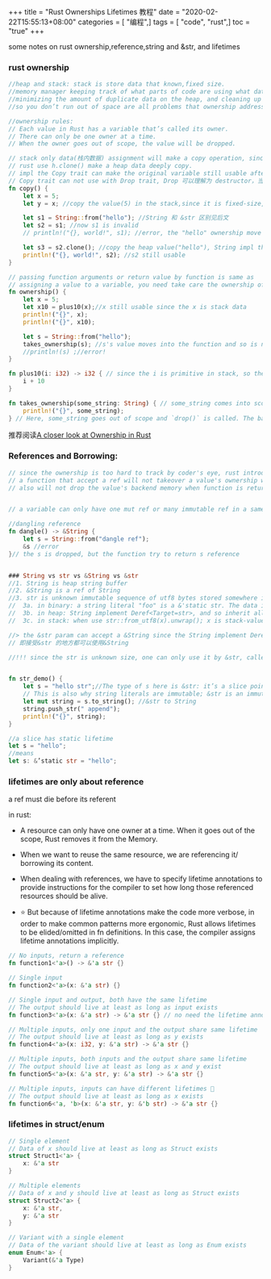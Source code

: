 +++
title = "Rust Ownerships Lifetimes 教程"
date = "2020-02-22T15:55:13+08:00"
categories = [ "编程",]
tags = [ "code", "rust",]
toc = "true"
+++


some notes on rust ownership,reference,string and &str, and lifetimes

<!--more-->

### rust ownership
```rust
//heap and stack: stack is store data that known,fixed size.
//memory manager keeping track of what parts of code are using what data on the heap, 
//minimizing the amount of duplicate data on the heap, and cleaning up unused data on the heap
//so you don’t run out of space are all problems that ownership addresses.

//ownership rules:
// Each value in Rust has a variable that’s called its owner.
// There can only be one owner at a time.
// When the owner goes out of scope, the value will be dropped.

// stack only data(栈内数据) assignment will make a copy operation, since it is fixed size, the copy is fast
// rust use h.clone() make a heap data deeply copy.
// impl the Copy trait can make the original variable still usable after assignment.
// Copy trait can not use with Drop trait, Drop 可以理解为 destructor，当数据超过自己的 scope 时，drop() 方法被调用;
fn copy() {
    let x = 5;
    let y = x; //copy the value(5) in the stack,since it is fixed-size, the copy operation is fast

    let s1 = String::from("hello"); //String 和 &str 区别见后文
    let s2 = s1; //now s1 is invalid
    // println!("{}, world!", s1); //error, the "hello" ownership move to s2

    let s3 = s2.clone(); //copy the heap value("hello"), String impl the Clone trait
    println!("{}, world!", s2); //s2 still usable
}

// passing function arguments or return value by function is same as 
// assigning a value to a variable, you need take care the ownership of heap value,
fn ownership() {
    let x = 5;
    let x10 = plus10(x);//x still usable since the x is stack data
    println!("{}", x);
    println!("{}", x10);

    let s = String::from("hello");
    takes_ownership(s); //s's value moves into the function and so is no longer valid here
    //println!(s) ;//error!
}

fn plus10(i: i32) -> i32 { // since the i is primitive in stack, so the function return a new value  
    i + 10 
}

fn takes_ownership(some_string: String) { // some_string comes into scope
    println!("{}", some_string);
} // Here, some_string goes out of scope and `drop()` is called. The backing memory is freed.
```

推荐阅读[A closer look at Ownership in Rust](https://blog.thoughtram.io/ownership-in-rust/)

### References and Borrowing:
```rust
// since the ownership is too hard to track by coder's eye, rust introduce the ref and borrowing
// a function that accept a ref will not takeover a value's ownership when the function is called
// also will not drop the value's backend memory when function is return.


// a variable can only have one mut ref or many immutable ref in a same scope;

//dangling reference
fn dangle() -> &String {
    let s = String::from("dangle ref");
    &s //error
}// the s is dropped, but the function try to return s reference


### String vs str vs &String vs &str
//1. String is heap string buffer
//2. &String is a ref of String
//3. str is unknown immutable sequence of utf8 bytes stored somewhere in memory. the memory may be:
//  3a. in binary: a string literal "foo" is a &'static str. The data is hardcoded into the executable and loaded into memory when the program runs.
//  3b. in heap: String implement Deref<Target=str>, and so inherit all of str's methods.
//  3c. in stack: when use str::from_utf8(x).unwrap(); x is stack-value ref

//> the &str param can accept a &String since the String implement Deref<Target=str>.
// 即接受&str 的地方都可以使用&String

//!!! since the str is unknown size, one can only use it by &str, called slice. slice is a view of some data. 


fn str_demo() {
    let s = "hello str";//The type of s here is &str: it’s a slice pointing to that specific point of the binary.
    // This is also why string literals are immutable; &str is an immutable reference.
    let mut string = s.to_string(); //&str to String
    string.push_str(" append");
    println!("{}", string);
}

//a slice has static lifetime
let s = "hello";
//means
let s: &’static str = "hello";
```

### lifetimes are only about reference

a ref must die before its referent

in rust:

- A resource can only have one owner at a time. When it goes out of the scope, Rust removes it from the Memory.

- When we want to reuse the same resource, we are referencing it/ borrowing its content.

- When dealing with references, we have to specify lifetime annotations to provide instructions for the compiler to set
  how long those referenced resources should be alive.

- ⭐ But because of lifetime annotations make the code more verbose, in order to make common patterns more ergonomic,
  Rust allows lifetimes to be elided/omitted in fn definitions. In this case, the compiler assigns lifetime annotations
  implicitly.

```rust
// No inputs, return a reference
fn function1<'a>() -> &'a str {}

// Single input
fn function2<'a>(x: &'a str) {}

// Single input and output, both have the same lifetime
// The output should live at least as long as input exists
fn function3<'a>(x: &'a str) -> &'a str {} // no need the lifetime annotation,lifetime elision

// Multiple inputs, only one input and the output share same lifetime
// The output should live at least as long as y exists
fn function4<'a>(x: i32, y: &'a str) -> &'a str {}

// Multiple inputs, both inputs and the output share same lifetime
// The output should live at least as long as x and y exist
fn function5<'a>(x: &'a str, y: &'a str) -> &'a str {}

// Multiple inputs, inputs can have different lifetimes 🔎
// The output should live at least as long as x exists
fn function6<'a, 'b>(x: &'a str, y: &'b str) -> &'a str {}
```

### lifetimes in struct/enum
```rust
// Single element
// Data of x should live at least as long as Struct exists
struct Struct1<'a> {
    x: &'a str
}

// Multiple elements
// Data of x and y should live at least as long as Struct exists
struct Struct2<'a> {
    x: &'a str,
    y: &'a str
}

// Variant with a single element
// Data of the variant should live at least as long as Enum exists
enum Enum<'a> {
    Variant(&'a Type)
}
```
